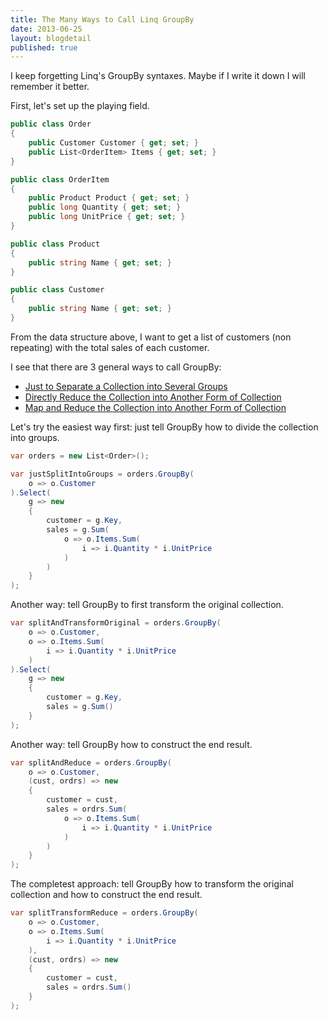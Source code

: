 ```yaml
---
title: The Many Ways to Call Linq GroupBy
date: 2013-06-25
layout: blogdetail
published: true
---
```


I keep forgetting Linq's GroupBy syntaxes. Maybe if I write it down I will remember it better.

First, let's set up the playing field.

```c#
public class Order
{
    public Customer Customer { get; set; }
    public List<OrderItem> Items { get; set; }
}

public class OrderItem
{
    public Product Product { get; set; }
    public long Quantity { get; set; }
    public long UnitPrice { get; set; }
}

public class Product
{
    public string Name { get; set; }
}

public class Customer
{
    public string Name { get; set; }
}
```

From the data structure above, I want to get a list of customers (non repeating) with the total sales of each customer.

I see that there are 3 general ways to call GroupBy:

* [Just to Separate a Collection into Several Groups](http://msdn.microsoft.com/en-us/library/bb534304.aspx)
* [Directly Reduce the Collection into Another Form of Collection](http://msdn.microsoft.com/en-us/library/bb549393.aspx)
* [Map and Reduce the Collection into Another Form of Collection](http://msdn.microsoft.com/en-us/library/bb534493.aspx)

Let's try the easiest way first: just tell GroupBy how to divide the collection into groups.

```c#
var orders = new List<Order>();

var justSplitIntoGroups = orders.GroupBy(
    o => o.Customer
).Select(
    g => new
    {
        customer = g.Key,
        sales = g.Sum(
            o => o.Items.Sum(
                i => i.Quantity * i.UnitPrice
            )
        )
    }
);
```

Another way: tell GroupBy to first transform the original collection.

```c#
var splitAndTransformOriginal = orders.GroupBy(
    o => o.Customer,
    o => o.Items.Sum(
        i => i.Quantity * i.UnitPrice
    )
).Select(
    g => new
    {
        customer = g.Key,
        sales = g.Sum()
    }
);
```

Another way: tell GroupBy how to construct the end result.

```c#
var splitAndReduce = orders.GroupBy(
    o => o.Customer,
    (cust, ordrs) => new
    {
        customer = cust,
        sales = ordrs.Sum(
            o => o.Items.Sum(
                i => i.Quantity * i.UnitPrice
            )
        )
    }
);
```

The completest approach: tell GroupBy how to transform the original collection and how to construct the end result.

```c#
var splitTransformReduce = orders.GroupBy(
    o => o.Customer,
    o => o.Items.Sum(
        i => i.Quantity * i.UnitPrice
    ),
    (cust, ordrs) => new
    {
        customer = cust,
        sales = ordrs.Sum()
    }
);
```
